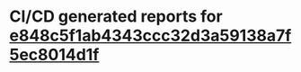 # CI/CD generated reports for [e848c5f1ab4343ccc32d3a59138a7f5ec8014d1f](https://github.com/hydephp/develop/commit/e848c5f1ab4343ccc32d3a59138a7f5ec8014d1f)
